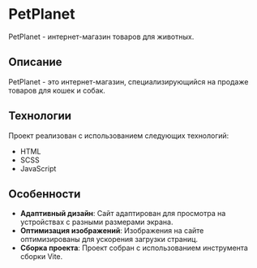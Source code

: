 # PetPlanet

PetPlanet - интернет-магазин товаров для животных.

## Описание

PetPlanet - это интернет-магазин, специализирующийся на продаже товаров для кошек и собак.

## Технологии

Проект реализован с использованием следующих технологий:

- HTML
- SCSS
- JavaScript

## Особенности

- **Адаптивный дизайн**: Сайт адаптирован для просмотра на устройствах с разными размерами экрана.
- **Оптимизация изображений**: Изображения на сайте оптимизированы для ускорения загрузки страниц.
- **Сборка проекта**: Проект собран с использованием инструмента сборки Vite.

